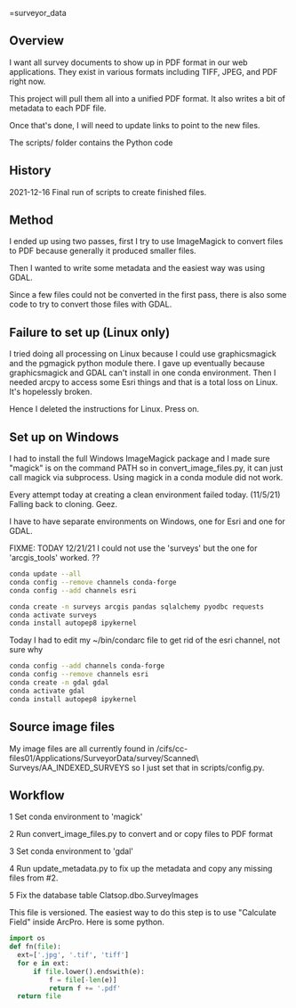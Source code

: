 =surveyor_data

## Overview

I want all survey documents to show up in PDF format in our web applications.
They exist in various formats including TIFF, JPEG, and PDF right now.

This project will pull them all into a unified PDF format.
It also writes a bit of metadata to each PDF file.

Once that's done, I will need to update links to point to the new files.

The scripts/ folder contains the Python code

## History

2021-12-16 Final run of scripts to create finished files.

## Method

I ended up using two passes, first I try to use ImageMagick 
to convert files to PDF because generally it produced smaller files.

Then I wanted to write some metadata and the easiest way was using GDAL.

Since a few files could not be converted in the first pass, there
is also some code to try to convert those files with GDAL.

## Failure to set up (Linux only)

I tried doing all processing on Linux because I could use graphicsmagick and the pgmagick python module there.
I gave up eventually because graphicsmagick and GDAL can't install in one conda environment.
Then I needed arcpy to access some Esri things and that is a total loss on Linux. It's hopelessly broken.

Hence I deleted the instructions for Linux. Press on.

## Set up on Windows

I had to install the full Windows ImageMagick package and I made sure "magick" is on the command PATH
so in convert_image_files.py, it can just call magick via subprocess.
Using magick in a conda module did not work.

Every attempt today at creating a clean environment failed today. (11/5/21)
Falling back to cloning. Geez.

I have to have separate environments on Windows, one for Esri and one for GDAL.

FIXME: TODAY 12/21/21 I could not use the 'surveys' but the one for 'arcgis_tools' worked. ?? 

```bash
conda update --all
conda config --remove channels conda-forge
conda config --add channels esri

conda create -n surveys arcgis pandas sqlalchemy pyodbc requests
conda activate surveys
conda install autopep8 ipykernel
```

Today I had to edit my ~/bin/condarc file to get rid of the esri channel, not sure why

```bash
conda config --add channels conda-forge
conda config --remove channels esri
conda create -n gdal gdal
conda activate gdal
conda install autopep8 ipykernel
```

## Source image files

My image files are all currently found in 
/cifs/cc-files01/Applications/SurveyorData/survey/Scanned\ Surveys/AA_INDEXED_SURVEYS
so I just set that in scripts/config.py.

## Workflow

1 Set conda environment to 'magick'

2 Run convert_image_files.py to convert and or copy files to PDF format

3 Set conda environment to 'gdal'

4 Run update_metadata.py to fix up the metadata and copy any missing files from #2.

5 Fix the database table Clatsop.dbo.SurveyImages

This file is versioned. The easiest way to do this step is to use
"Calculate Field" inside ArcPro. Here is some python.

```python
import os
def fn(file):
  ext=['.jpg', '.tif', 'tiff']
  for e in ext:
      if file.lower().endswith(e):
          f = file[-len(e)]
          return f += '.pdf'
  return file
```
